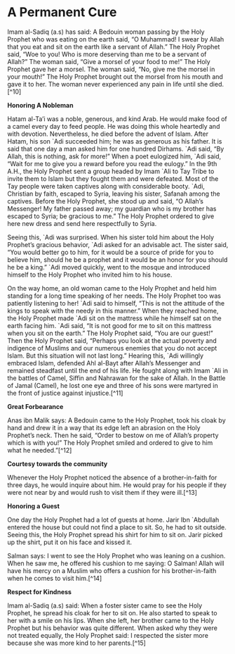 A Permanent Cure
================

Imam al-Sadiq (a.s) has said: A Bedouin woman passing by the Holy
Prophet who was eating on the earth said, “O Muhammad! I swear by Allah
that you eat and sit on the earth like a servant of Allah.” The Holy
Prophet said, “Woe to you! Who is more deserving than me to be a servant
of Allah?” The woman said, “Give a morsel of your food to me!” The Holy
Prophet gave her a morsel. The woman said, “No, give me the morsel in
your mouth!” The Holy Prophet brought out the morsel from his mouth and
gave it to her. The woman never experienced any pain in life until she
died.[^10]

**Honoring A Nobleman**

Hatam al-Ta’i was a noble, generous, and kind Arab. He would make food
of a camel every day to feed people. He was doing this whole heartedly
and with devotion. Nevertheless, he died before the advent of Islam.
After Hatam, his son \`Adi succeeded him; he was as generous as his
father. It is said that one day a man asked him for one hundred Dirhams.
\`Adi said, “By Allah, this is nothing, ask for more!” When a poet
eulogized him, \`Adi said, “Wait for me to give you a reward before you
read the eulogy.” In the 9th A.H., the Holy Prophet sent a group headed
by Imam \`Ali to Tay Tribe to invite them to Islam but they fought them
and were defeated. Most of the Tay people were taken captives along with
considerable booty. \`Adi, Christian by faith, escaped to Syria, leaving
his sister, Safanah among the captives. Before the Holy Prophet, she
stood up and said, “O Allah’s Messenger! My father passed away; my
guardian who is my brother has escaped to Syria; be gracious to me.” The
Holy Prophet ordered to give here new dress and send here respectfully
to Syria.

Seeing this, \`Adi was surprised. When his sister told him about the
Holy Prophet’s gracious behavior, \`Adi asked for an advisable act. The
sister said, “You would better go to him, for it would be a source of
pride for you to believe him, should he be a prophet and it would be an
honor for you should he be a king.” \`Adi moved quickly, went to the
mosque and introduced himself to the Holy Prophet who invited him to his
house.

On the way home, an old woman came to the Holy Prophet and held him
standing for a long time speaking of her needs. The Holy Prophet too was
patiently listening to her! \`Adi said to himself, “This is not the
attitude of the kings to speak with the needy in this manner.” When they
reached home, the Holy Prophet made \`Adi sit on the mattress while he
himself sat on the earth facing him. \`Adi said, “It is not good for me
to sit on this mattress when you sit on the earth.” The Holy Prophet
said, “You are our guest!” Then the Holy Prophet said, “Perhaps you look
at the actual poverty and indigence of Muslims and our numerous enemies
that you do not accept Islam. But this situation will not last long.”
Hearing this, \`Adi willingly embraced Islam, defended Ahl al-Bayt after
Allah’s Messenger and remained steadfast until the end of his life. He
fought along with Imam \`Ali in the battles of Camel, Siffin and
Nahrawan for the sake of Allah. In the Battle of Jamal (Camel), he lost
one eye and three of his sons were martyred in the front of justice
against injustice.[^11]

**Great Forbearance**

Anas ibn Malik says: A Bedouin came to the Holy Prophet, took his cloak
by hand and drew it in a way that its edge left an abrasion on the Holy
Prophet’s neck. Then he said, “Order to bestow on me of Allah’s property
which is with you!” The Holy Prophet smiled and ordered to give to him
what he needed.”[^12]

**Courtesy towards the community**

Whenever the Holy Prophet noticed the absence of a brother-in-faith for
three days, he would inquire about him. He would pray for his people if
they were not near by and would rush to visit them if they were
ill.[^13]

**Honoring a Guest**

One day the Holy Prophet had a lot of guests at home. Jarir Ibn
\`Abdullah entered the house but could not find a place to sit. So, he
had to sit outside. Seeing this, the Holy Prophet spread his shirt for
him to sit on. Jarir picked up the shirt, put it on his face and kissed
it.

Salman says: I went to see the Holy Prophet who was leaning on a
cushion. When he saw me, he offered his cushion to me saying: O Salman!
Allah will have his mercy on a Muslim who offers a cushion for his
brother-in-faith when he comes to visit him.[^14]

**Respect for Kindness**

Imam al-Sadiq (a.s) said: When a foster sister came to see the Holy
Prophet, he spread his cloak for her to sit on. He also started to speak
to her with a smile on his lips. When she left, her brother came to the
Holy Prophet but his behavior was quite different. When asked why they
were not treated equally, the Holy Prophet said: I respected the sister
more because she was more kind to her parents.[^15]


